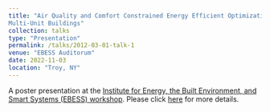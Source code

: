 ```yaml
---
title: "Air Quality and Comfort Constrained Energy Efficient Optimization of
Multi-Unit Buildings"
collection: talks
type: "Presentation"
permalink: /talks/2012-03-01-talk-1
venue: "EBESS Auditorum"
date: 2022-11-03
location: "Troy, NY"
---
```


A poster presentation at the [Institute for Energy, the Built Environment, and Smart Systems (EBESS) workshop](https://ebess.rpi.edu/). Please click [here](https://Dbrainiac074.github.io/files/EBESS.pdf) for more details.

